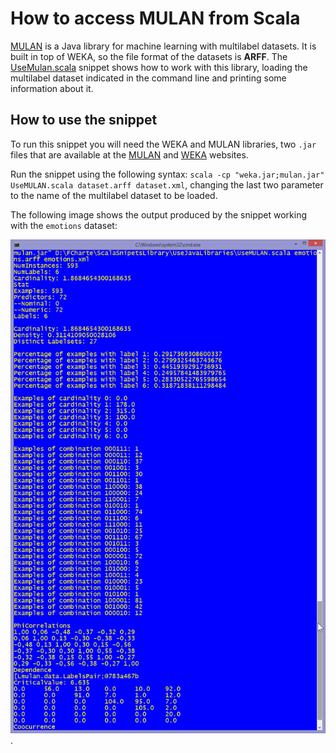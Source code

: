 How to access MULAN from Scala
==============================
[MULAN](http://mulan.sourceforge.net/) is a Java library for machine learning with multilabel datasets. It is built in top of WEKA, so the file format of the datasets is **ARFF**. The [UseMulan.scala](https://github.com/fcharte/ScalaSnippetsLibrary/blob/master/UseJavaLibraries/UseMULAN.scala) snippet shows how to work with this library, loading the multilabel dataset indicated in the command line and printing some information about it.

How to use the snippet
----------------------
To run this snippet you will need the WEKA and MULAN libraries, two `.jar` files that are available at the [MULAN](http://mulan.sourceforge.net/) and [WEKA](http://www.cs.waikato.ac.nz/ml/weka/) websites.

Run the snippet using the following syntax: `scala -cp "weka.jar;mulan.jar" UseMULAN.scala dataset.arff dataset.xml`, changing the last two parameter to the name of the multilabel dataset to be loaded.

The following image shows the output produced by the snippet working with the `emotions` dataset:

![Output from the script](UseMulanoutput.png).
